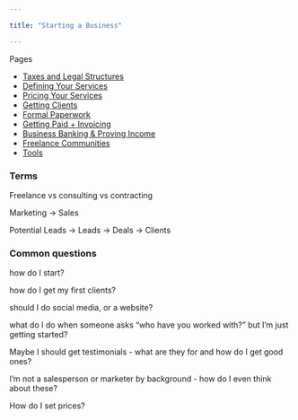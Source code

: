 ```yaml
---

title: "Starting a Business"

---
```


Pages
* [Taxes and Legal Structures](Taxes%20and%20Legal%20Structures.md)
* [Defining Your Services](Defining%20Your%20Services.md)
* [Pricing Your Services](Pricing%20Your%20Services.md)
* [Getting Clients](Getting%20Clients.md)
* [Formal Paperwork](Formal%20Paperwork.md)
* [Getting Paid + Invoicing](Getting%20Paid%20+%20Invoicing.md)
* [Business Banking & Proving Income](Business%20Banking%20&%20Proving%20Income.md)
* [Freelance Communities](Freelance%20Communities.md)
* [Tools](Tools.md)



### Terms

Freelance vs consulting vs contracting

Marketing → Sales

Potential Leads → Leads → Deals → Clients

### Common questions

how do I start?

how do I get my first clients?

should I do social media, or a website?

what do I do when someone asks “who have you worked with?” but I’m just getting started?

Maybe I should get testimonials - what are they for and how do I get good ones?

I’m not a salesperson or marketer by background - how do I even think about these?

How do I set prices?









